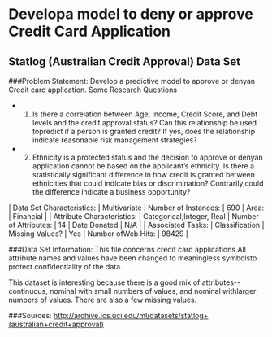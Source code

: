 # Develop​ ​a​ ​model​ ​to​ ​deny​ ​or​ ​approve​ ​Credit​ ​Card​ ​Application

## Statlog (Australian Credit Approval) Data Set 

###Problem​ ​Statement: 
Develop​ ​a​ ​predictive​ ​model​ ​to​ ​approve​ ​or​ ​deny​ ​an​ ​Credit​ ​card​ ​application. Some​ ​Research​ ​Questions 
- 1. Is​ ​there​ ​a​ ​correlation​ ​between​ ​Age,​ ​Income,​ ​Credit​ ​Score,​ ​and​ ​Debt​ ​levels​ ​and​ ​the​ ​credit approval​ ​status?​ ​Can​ ​this​ ​relationship​ ​be​ ​used​ ​to​ ​predict​ ​if​ ​a​ ​person​ ​is​ ​granted​ ​credit?​ ​If​ ​yes, does​ ​the​ ​relationship​ ​indicate​ ​reasonable​ ​risk​ ​management​ ​strategies? 
- 2. Ethnicity​ ​is​ ​a​ ​protected​ ​status​ ​and​ ​the​ ​decision​ ​to​ ​approve​ ​or​ ​deny​ ​an​ ​application​ ​cannot​ ​be based​ ​on​ ​the​ ​applicant’s​ ​ethnicity.​ ​Is​ ​there​ ​a​ ​statistically​ ​significant​ ​difference​ ​in​ ​how​ ​credit​ ​is granted​ ​between​ ​ethnicities​ ​that​ ​could​ ​indicate​ ​bias​ ​or​ ​discrimination?​ ​Contrarily,​ ​could​ ​the difference​ ​indicate​ ​a​ ​business​ ​opportunity? 



| Data​ ​Set Characteristics:  | Multivariate | Number​ ​of Instances: | 690 | Area: | Financial  |
| Attribute Characteristics:  | Categorical,​ ​Integer, Real | Number​ ​of Attributes: | 14 | Date Donated | N/A |
| Associated​ ​Tasks: | Classification | Missing​ ​Values? | Yes | Number​ ​of​ ​Web Hits: | 98429 |

###Data​ ​Set​ ​Information: 
This​ ​file​ ​concerns​ ​credit​ ​card​ ​applications.​ ​All​ ​attribute​ ​names​ ​and​ ​values​ ​have​ ​been​ ​changed​ ​to​ ​meaningless symbols​ ​to​ ​protect​ ​confidentiality​ ​of​ ​the​ ​data.
   
This​ ​dataset​ ​is​ ​interesting​ ​because​ ​there​ ​is​ ​a​ ​good​ ​mix​ ​of​ ​attributes​ ​--​ ​continuous,​ ​nominal​ ​with​ ​small​ ​numbers​ ​of values,​ ​and​ ​nominal​ ​with​ ​larger​ ​numbers​ ​of​ ​values.​ ​There​ ​are​ ​also​ ​a​ ​few​ ​missing​ ​values.   

###Sources: http://archive.ics.uci.edu/ml/datasets/statlog+(australian+credit+approval) 
